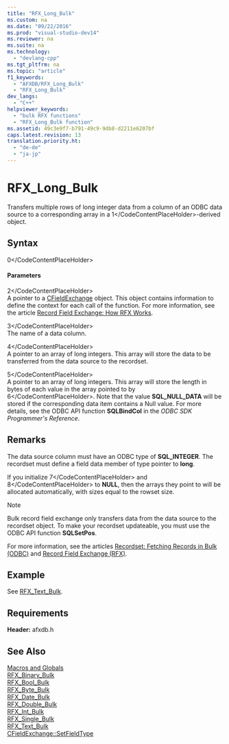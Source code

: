 ```yaml
---
title: "RFX_Long_Bulk"
ms.custom: na
ms.date: "09/22/2016"
ms.prod: "visual-studio-dev14"
ms.reviewer: na
ms.suite: na
ms.technology: 
  - "devlang-cpp"
ms.tgt_pltfrm: na
ms.topic: "article"
f1_keywords: 
  - "AFXDB/RFX_Long_Bulk"
  - "RFX_Long_Bulk"
dev_langs: 
  - "C++"
helpviewer_keywords: 
  - "bulk RFX functions"
  - "RFX_Long_Bulk function"
ms.assetid: 49c3e9f7-b791-49c9-9db8-d2211e6207bf
caps.latest.revision: 13
translation.priority.ht: 
  - "de-de"
  - "ja-jp"
---
```

# RFX_Long_Bulk
Transfers multiple rows of long integer data from a column of an ODBC data source to a corresponding array in a <CodeContentPlaceHolder>1\</CodeContentPlaceHolder>-derived object.  
  
## Syntax  
  
<CodeContentPlaceHolder>0\</CodeContentPlaceHolder>  
#### Parameters  
 <CodeContentPlaceHolder>2\</CodeContentPlaceHolder>  
 A pointer to a [CFieldExchange](../vs140/cfieldexchange-class.md) object. This object contains information to define the context for each call of the function. For more information, see the article [Record Field Exchange: How RFX Works](../vs140/record-field-exchange--how-rfx-works.md).  
  
 <CodeContentPlaceHolder>3\</CodeContentPlaceHolder>  
 The name of a data column.  
  
 <CodeContentPlaceHolder>4\</CodeContentPlaceHolder>  
 A pointer to an array of long integers. This array will store the data to be transferred from the data source to the recordset.  
  
 <CodeContentPlaceHolder>5\</CodeContentPlaceHolder>  
 A pointer to an array of long integers. This array will store the length in bytes of each value in the array pointed to by <CodeContentPlaceHolder>6\</CodeContentPlaceHolder>. Note that the value **SQL_NULL_DATA** will be stored if the corresponding data item contains a Null value. For more details, see the ODBC API function **SQLBindCol** in the *ODBC SDK Programmer's Reference*.  
  
## Remarks  
 The data source column must have an ODBC type of **SQL_INTEGER**. The recordset must define a field data member of type pointer to **long**.  
  
 If you initialize <CodeContentPlaceHolder>7\</CodeContentPlaceHolder> and <CodeContentPlaceHolder>8\</CodeContentPlaceHolder> to **NULL**, then the arrays they point to will be allocated automatically, with sizes equal to the rowset size.  
  
> [!NOTE]
>  Bulk record field exchange only transfers data from the data source to the recordset object. To make your recordset updateable, you must use the ODBC API function **SQLSetPos**.  
  
 For more information, see the articles [Recordset: Fetching Records in Bulk (ODBC)](../vs140/recordset--fetching-records-in-bulk--odbc-.md) and [Record Field Exchange (RFX)](../vs140/record-field-exchange--rfx-.md).  
  
## Example  
 See [RFX_Text_Bulk](../vs140/rfx_text_bulk.md).  
  
## Requirements  
 **Header:** afxdb.h  
  
## See Also  
 [Macros and Globals](../vs140/mfc-macros-and-globals.md)   
 [RFX_Binary_Bulk](../vs140/rfx_binary_bulk.md)   
 [RFX_Bool_Bulk](../vs140/rfx_bool_bulk.md)   
 [RFX_Byte_Bulk](../vs140/rfx_byte_bulk.md)   
 [RFX_Date_Bulk](../vs140/rfx_date_bulk.md)   
 [RFX_Double_Bulk](../vs140/rfx_double_bulk.md)   
 [RFX_Int_Bulk](../vs140/rfx_int_bulk.md)   
 [RFX_Single_Bulk](../vs140/rfx_single_bulk.md)   
 [RFX_Text_Bulk](../vs140/rfx_text_bulk.md)   
 [CFieldExchange::SetFieldType](../vs140/cfieldexchange--setfieldtype.md)